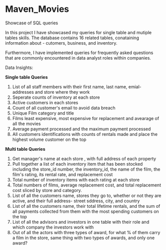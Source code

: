 # Maven_Movies
Showcase of SQL queries

In this project I have showcased my queries for single table and mutiple tables skills. The database contains 16 related tables, conataining information about - cutomers, business, and inventory.


Furthermore,  I have implemented queries for frequently asked questions that are commonly encountered in data analyst roles within companies.

Data Insights:

**Single table Queries**
1. List of all staff members with their first name, last name, emial-addresses and store where they work
2. Seperate counts of inventory at each store
3. Active customers in each stores
4. Count of all customer's email to avoid data breach
5. Unique Film category and  title
6. Films least expensive, most expensive for replacement and avearage of all the movies
7. Average payment processed and the maximum payment processed
8. All customers identifications with counts of rentals made and place the highest volume customer on the top



**Multi table Queries**
1. Get manager's name at each store , with full address of each property
2. Pull together a list of each inventory item that has been stocked including the store_id number, the inventory_id, the name of the film, the film's rating, its rental rate, and replacement cost
3. Total number of inventory items with each rating at each store
4. Total numbers of films, average replacement cost, and total replacement cost sliced by store and category.
5. List of all the customers name, stores they go to, whether or not they are active, and their full address- street sddress, city, and country
6. List of all the customers name, their total lifetime rentals, and the sum of all payments collected from them with the most spending customers on the top
7. List of all the advisors and investors in one table with their role and which company the investors work with
8. Out of all the actors with three types of award, for what % of them carry a film in the store, same thing with two types of awards, and only one award?





